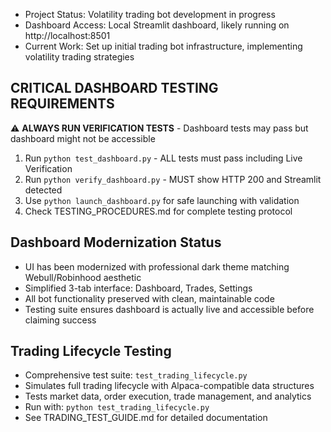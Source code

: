 - Project Status: Volatility trading bot development in progress
- Dashboard Access: Local Streamlit dashboard, likely running on http://localhost:8501 
- Current Work: Set up initial trading bot infrastructure, implementing volatility trading strategies

## CRITICAL DASHBOARD TESTING REQUIREMENTS
⚠️ **ALWAYS RUN VERIFICATION TESTS** - Dashboard tests may pass but dashboard might not be accessible
1. Run `python test_dashboard.py` - ALL tests must pass including Live Verification
2. Run `python verify_dashboard.py` - MUST show HTTP 200 and Streamlit detected
3. Use `python launch_dashboard.py` for safe launching with validation
4. Check TESTING_PROCEDURES.md for complete testing protocol

## Dashboard Modernization Status
- UI has been modernized with professional dark theme matching Webull/Robinhood aesthetic
- Simplified 3-tab interface: Dashboard, Trades, Settings
- All bot functionality preserved with clean, maintainable code
- Testing suite ensures dashboard is actually live and accessible before claiming success

## Trading Lifecycle Testing
- Comprehensive test suite: `test_trading_lifecycle.py`
- Simulates full trading lifecycle with Alpaca-compatible data structures
- Tests market data, order execution, trade management, and analytics
- Run with: `python test_trading_lifecycle.py`
- See TRADING_TEST_GUIDE.md for detailed documentation